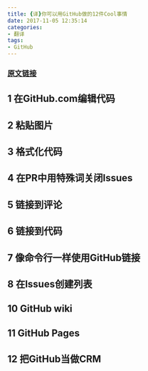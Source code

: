 ```yaml
---
title: {译}你可以用GitHub做的12件Cool事情
date: 2017-11-05 12:35:14
categories: 
- 翻译
tags: 
- GitHub
---
```

### [原文链接](https://hackernoon.com/12-cool-things-you-can-do-with-github-f3e0424cf2f0)

## 1 在GitHub.com编辑代码

## 2 粘贴图片


## 3 格式化代码

## 4 在PR中用特殊词关闭Issues

## 5 链接到评论

## 6 链接到代码

## 7 像命令行一样使用GitHub链接

## 8 在Issues创建列表

## 10 GitHub wiki

## 11 GitHub Pages

## 12 把GitHub当做CRM


